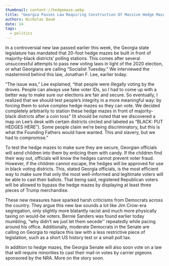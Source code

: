 ```yaml
---
thumbnail: content://hedgemaze.webp
title: "Georgia Passes Law Requiring Construction Of Massive Hedge Mazes In Front Of Majority-Black Districts’ Polling Places"
authors: Nicholas Daum
date: 14
tags:
  - politics
---
```


In a controversial new law passed earlier this week, the Georgia state legislature has mandated that 20-foot hedge mazes be built in front of majority-black districts’ polling stations. This comes after several unsuccessful attempts to pass new voting laws in light of the 2020 election, or what Georgians are calling “Socialist Tuesday.” We interviewed the mastermind behind this law, Jonathan F. Lee, earlier today.

“The issue was,” Lee explained, “that people were illegally voting by the droves. People can always use fake voter IDs, so I had to come up with a better way to make sure our elections are fair and secure. So eventually, I realized that we should test people’s integrity in a more meaningful way: by forcing them to solve complex hedge mazes so they can vote. We decided completely arbitrarily to station these hedge mazes in front of majority-black districts after a coin toss” (It should be noted that we discovered a map on Lee’s desk with certain districts circled and labeled as “BLACK: PUT HEDGES HERE”). Some people claim we’re being discriminatory, but this is what the Founding Fathers would have wanted. This and slavery, but we had to compromise.” 

To test the hedge mazes to make sure they are secure, Georgian officials will send children into them by enticing them with candy. If the children find their way out, officials will know the hedges cannot prevent voter fraud. However, if the children cannot escape, the hedges will be approved for use in black voting districts. This, stated Georgia officials, is the most efficient way to make sure that only the most well-informed and legitimate voters will be able to cast their ballots. That being said, registered Republican voters will be allowed to bypass the hedge mazes by displaying at least three pieces of Trump merchandise.

These new measures have sparked harsh criticisms from Democrats across the country. They argue this new law sounds a lot like Jim Crow-era segregation, only slightly more blatantly racist and much more physically taxing on would-be voters. Bernie Sanders was found earlier today mumbling, “why didn’t we just let them secede'' repeatedly while pacing around his office. Additionally, moderate Democrats in the Senate are calling on Georgia to replace this law with a less restrictive piece of legislation, such as a short US history test or a small poll tax.

In addition to hedge mazes, the Georgia Senate will also soon vote on a law that will require minorities to cast their mail-in votes by carrier pigeons sponsored by the NRA. More on the story soon.
